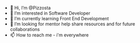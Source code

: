 - 👋 Hi, I’m @Pizzosta
- 👀 I’m interested in Software Developer
- 🌱 I’m currently learning Front End Development
- 💞️ I’m looking for mentor help share resources and for future collaborations
- 📫 How to reach me - i'm everywhere

<!---
Pizzosta/Pizzosta is a ✨ special ✨ repository because its `README.md` (this file) appears on your GitHub profile.
You can click the Preview link to take a look at your changes.
--->
